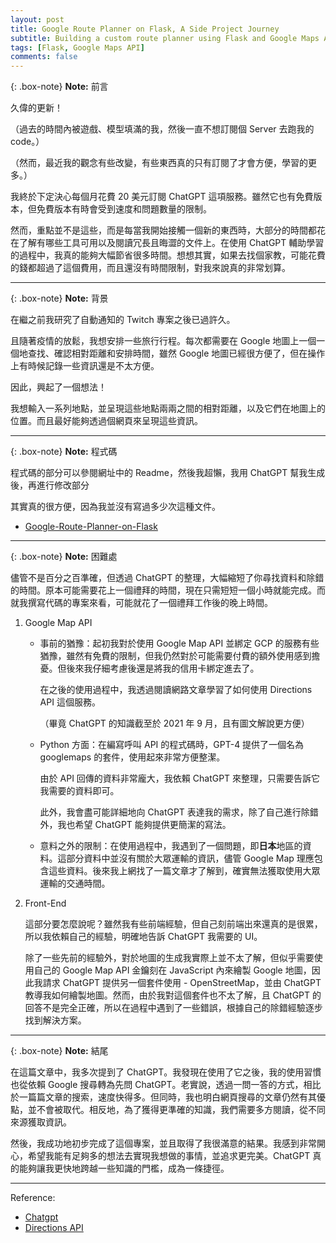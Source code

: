```yaml
---
layout: post
title: Google Route Planner on Flask, A Side Project Journey
subtitle: Building a custom route planner using Flask and Google Maps API
tags: [Flask, Google Maps API]
comments: false
---
```



{: .box-note}
**Note:** 前言

久偉的更新！

（過去的時間內被遊戲、模型填滿的我，然後一直不想訂閱個 Server 去跑我的 code。）

（然而，最近我的觀念有些改變，有些東西真的只有訂閱了才會方便，學習的更多。）

我終於下定決心每個月花費 20 美元訂閱 ChatGPT 這項服務。雖然它也有免費版本，但免費版本有時會受到速度和問題數量的限制。

然而，重點並不是這些，而是每當我開始接觸一個新的東西時，大部分的時間都花在了解有哪些工具可用以及閱讀冗長且晦澀的文件上。在使用 ChatGPT 輔助學習的過程中，我真的能夠大幅節省很多時間。想想其實，如果去找個家教，可能花費的錢都超過了這個費用，而且還沒有時間限制，對我來說真的非常划算。

---

{: .box-note}
**Note:** 背景

在繼之前我研究了自動通知的 Twitch 專案之後已過許久。

且隨著疫情的放鬆，我想安排一些旅行行程。每次都需要在 Google 地圖上一個一個地查找、確認相對距離和安排時間，雖然 Google 地圖已經很方便了，但在操作上有時候記錄一些資訊還是不太方便。

因此，興起了一個想法！

我想輸入一系列地點，並呈現這些地點兩兩之間的相對距離，以及它們在地圖上的位置。而且最好能夠透過個網頁來呈現這些資訊。

---

{: .box-note}
**Note:** 程式碼

程式碼的部分可以參閱網址中的 Readme，然後我超懶，我用 ChatGPT 幫我生成後，再進行修改部分

其實真的很方便，因為我並沒有寫過多少次這種文件。

* [Google-Route-Planner-on-Flask
](https://github.com/kashao/Google-Route-Planner-on-Flask/tree/main)

---

{: .box-note}
**Note:** 困難處

儘管不是百分之百準確，但透過 ChatGPT 的整理，大幅縮短了你尋找資料和除錯的時間。原本可能需要花上一個禮拜的時間，現在只需短短一個小時就能完成。而就我撰寫代碼的專案來看，可能就花了一個禮拜工作後的晚上時間。

1. Google Map API

    * 事前的猶豫：起初我對於使用 Google Map API 並綁定 GCP 的服務有些猶豫，雖然有免費的限制，但我仍然對於可能需要付費的額外使用感到擔憂。但後來我仔細考慮後還是將我的信用卡綁定進去了。

        在之後的使用過程中，我透過閱讀網路文章學習了如何使用 Directions API 這個服務。

        （畢竟 ChatGPT 的知識截至於 2021 年 9 月，且有圖文解說更方便）

    * Python 方面：在編寫呼叫 API 的程式碼時，GPT-4 提供了一個名為 googlemaps 的套件，使用起來非常方便整潔。

        由於 API 回傳的資料非常龐大，我依賴 ChatGPT 來整理，只需要告訴它我需要的資料即可。

        此外，我會盡可能詳細地向 ChatGPT 表達我的需求，除了自己進行除錯外，我也希望 ChatGPT 能夠提供更簡潔的寫法。

    * 意料之外的限制：在使用過程中，我遇到了一個問題，即**日本**地區的資料。這部分資料中並沒有關於大眾運輸的資訊，儘管 Google Map 理應包含這些資料。後來我上網找了一篇文章才了解到，確實無法獲取使用大眾運輸的交通時間。

2. Front-End

    這部分要怎麼說呢？雖然我有些前端經驗，但自己刻前端出來還真的是很累，所以我依賴自己的經驗，明確地告訴 ChatGPT 我需要的 UI。

    除了一些先前的經驗外，對於地圖的生成我實際上並不太了解，但似乎需要使用自己的 Google Map API 金鑰刻在 JavaScript 內來繪製 Google 地圖，因此我請求 ChatGPT 提供另一個套件使用 - OpenStreetMap，並由 ChatGPT 教導我如何繪製地圖。然而，由於我對這個套件也不太了解，且 ChatGPT 的回答不是完全正確，所以在過程中遇到了一些錯誤，根據自己的除錯經驗逐步找到解決方案。

---

{: .box-note}
**Note:** 結尾

在這篇文章中，我多次提到了 ChatGPT。我發現在使用了它之後，我的使用習慣也從依賴 Google 搜尋轉為先問 ChatGPT。老實說，透過一問一答的方式，相比於一篇篇文章的搜索，速度快得多。但同時，我也明白網頁搜尋的文章仍然有其優點，並不會被取代。相反地，為了獲得更準確的知識，我們需要多方閱讀，從不同來源獲取資訊。

然後，我成功地初步完成了這個專案，並且取得了我很滿意的結果。我感到非常開心，希望我能有足夠多的想法去實現我想做的事情，並追求更完美。ChatGPT 真的能夠讓我更快地跨越一些知識的門檻，成為一條捷徑。

---

Reference:

* [Chatgpt](https://openai.com/)
* [Directions API](https://developers.google.com/maps/documentation/directions?hl=zh-tw)
